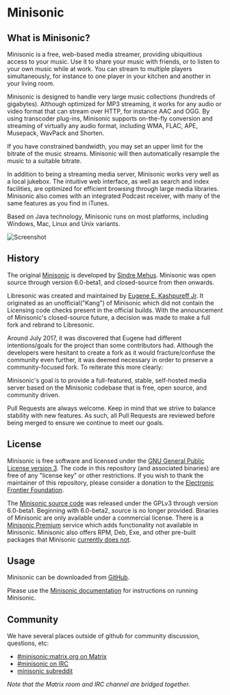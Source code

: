 <!--
# README.md
# minisonic/minisonic
-->
Minisonic
========

What is Minisonic?
-----------------

Minisonic is a free, web-based media streamer, providing ubiquitious access to your music. Use it to share your music with friends, or to listen to your own music while at work. You can stream to multiple players simultaneously, for instance to one player in your kitchen and another in your living room.

Minisonic is designed to handle very large music collections (hundreds of gigabytes). Although optimized for MP3 streaming, it works for any audio or video format that can stream over HTTP, for instance AAC and OGG. By using transcoder plug-ins, Minisonic supports on-the-fly conversion and streaming of virtually any audio format, including WMA, FLAC, APE, Musepack, WavPack and Shorten.

If you have constrained bandwidth, you may set an upper limit for the bitrate of the music streams. Minisonic will then automatically resample the music to a suitable bitrate.

In addition to being a streaming media server, Minisonic works very well as a local jukebox. The intuitive web interface, as well as search and index facilities, are optimized for efficient browsing through large media libraries. Minisonic also comes with an integrated Podcast receiver, with many of the same features as you find in iTunes.

Based on Java technology, Minisonic runs on most platforms, including Windows, Mac, Linux and Unix variants.

![Screenshot](contrib/assets/screenshot.png)

History
-----

The original [Minisonic](http://www.minisonic.org/) is developed by [Sindre Mehus](mailto:sindre@activeobjects.no). Minisonic was open source through version 6.0-beta1, and closed-source from then onwards.

Libresonic was created and maintained by [Eugene E. Kashpureff Jr](mailto:eugene@kashpureff.org). It originated as an unofficial("Kang") of Minisonic which did not contain the Licensing code checks present in the official builds. With the announcement of Minisonic's closed-source future, a decision was made to make a full fork and rebrand to Libresonic.

Around July 2017, it was discovered that Eugene had different intentions/goals
for the project than some contributors had.  Although the developers were
hesitant to create a fork as it would fracture/confuse the community even
further, it was deemed necessary in order to preserve a community-focused fork.
To reiterate this more clearly:

Minisonic's goal is to provide a full-featured, stable, self-hosted media server
based on the Minisonic codebase that is free, open source, and community driven.

Pull Requests are always welcome. Keep in mind that we strive to balance
stability with new features. As such, all Pull Requests are reviewed before
being merged to ensure we continue to meet our goals.

License
-------

Minisonic is free software and licensed under the [GNU General Public License version 3](http://www.gnu.org/copyleft/gpl.html). The code in this repository (and associated binaries) are free of any "license key" or other restrictions. If you wish to thank the maintainer of this repository, please consider a donation to the [Electronic Frontier Foundation](https://supporters.eff.org/donate).

The [Minisonic source code](https://github.com/minisonic/minisonic-svn) was released under the GPLv3 through version 6.0-beta1. Beginning with 6.0-beta2, source is no longer provided. Binaries of Minisonic are only available under a commercial license. There is a [Minisonic Premium](http://www.minisonic.org/pages/premium.jsp) service which adds functionality not available in Minisonic. Minisonic also offers RPM, Deb, Exe, and other pre-built packages that Minisonic [currently does not](https://github.com/minisonic/minisonic/issues/65).


Usage
-----

Minisonic can be downloaded from
[GitHub](https://github.com/minisonic/minisonic/releases).

Please use the [Minisonic documentation](https://minisonic.github.io/docs/) for instructions on running Minisonic.


Community
---------
We have several places outside of github for community discussion, questions, etc:

- [#minisonic:matrix.org on Matrix](https://matrix.to/#/#minisonic:matrix.org)
- [#minisonic on IRC](http://webchat.freenode.net?channels=%23minisonic)
- [minisonic subreddit](https://www.reddit.com/r/minisonic)

*Note that the Matrix room and IRC channel are bridged together.*
